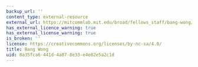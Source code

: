 ```yaml
---
backup_url: ''
content_type: external-resource
external_url: https://mitcommlab.mit.edu/broad/fellows_staff/bang-wong/
has_external_licence_warning: true
has_external_license_warning: true
is_broken: ''
license: https://creativecommons.org/licenses/by-nc-sa/4.0/
title: Bang Wong
uid: 8a35fca6-441d-4a87-8e33-e4e82e5a2c1d
---
```

